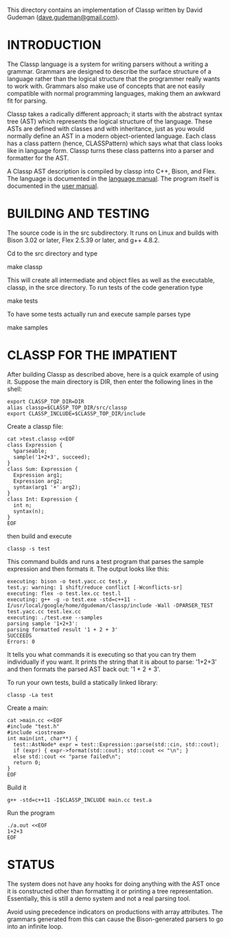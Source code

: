 This directory contains an implementation of Classp written by David Gudeman
(dave.gudeman@gmail.com).

# INTRODUCTION
The Classp language is a system for writing parsers without a writing a grammar.
Grammars are designed to describe the surface structure of a language rather
than the logical structure that the programmer really wants to work with.
Grammars also make use of concepts that are not easily compatible with normal
programming languages, making them an awkward fit for parsing.

Classp takes a radically different approach; it starts with the abstract
syntax tree (AST) which represents the logical structure of the language.
These ASTs are defined with classes and with inheritance, just as you would
normally define an AST in a modern object-oriented language. Each class
has a class pattern (hence, CLASSPattern) which says what that class looks
like in language form. Classp turns these class patterns into a parser and
formatter for the AST.

A Classp AST description is compiled by classp into C++, Bison, and Flex.
The language is documented in the [language manual](https://docs.google.com/document/d/1hqtbPkKbA5janVVb0xEXg4n1nGKs3tCgijK2PFRCx2k/edit?usp=sharing).
The program itself is documented in the [user manual](https://docs.google.com/document/d/1Qq3R87a-_Aru8DXXVpxM35y5rWWwrJ1tpKoWs3y0o1U/edit?usp=sharing).

# BUILDING AND TESTING
The source code is in the src subdirectory. It runs on Linux and builds with Bison 3.02
or later, Flex 2.5.39 or later, and g++ 4.8.2.

Cd to the src directory and type

  make classp

This will create all intermediate and object files as well as the executable,
classp, in the srce directory. To run tests of the code generation type

  make tests

To have some tests actually run and execute sample parses type

  make samples

# CLASSP FOR THE IMPATIENT
After building Classp as described above, here is a quick example of using it. Suppose
the main directory is DIR, then enter the following lines in the shell:
```
export CLASSP_TOP_DIR=DIR
alias classp=$CLASSP_TOP_DIR/src/classp
export CLASSP_INCLUDE=$CLASSP_TOP_DIR/include
```
Create a classp file:
```
cat >test.classp <<EOF
class Expression {
  %parseable;
  sample('1+2+3', succeed);
}
class Sum: Expression {
  Expression arg1;
  Expression arg2;
  syntax(arg1 '+' arg2);
}
class Int: Expression {
  int n;
  syntax(n);
}
EOF
```
then build and execute
```
classp -s test
```
This command builds and runs a test program that parses the sample expression
and then formats it. The output looks like this:
```
executing: bison -o test.yacc.cc test.y
test.y: warning: 1 shift/reduce conflict [-Wconflicts-sr]
executing: flex -o test.lex.cc test.l
executing: g++ -g -o test.exe -std=c++11 -I/usr/local/google/home/dgudeman/classp/include -Wall -DPARSER_TEST test.yacc.cc test.lex.cc
executing: ./test.exe --samples
parsing sample '1+2+3':
parsing formatted result '1 + 2 + 3'
SUCCEEDS
Errors: 0
```
It tells you what commands it is executing so that you can try them
individually if you want. It prints the string that it is about to
parse: '1+2+3' and then formats the parsed AST back out: '1 + 2 + 3'.

To run your own tests, build a statically linked library:
```
classp -La test
```
Create a main:
```
cat >main.cc <<EOF
#include "test.h"
#include <iostream>
int main(int, char**) {
  test::AstNode* expr = test::Expression::parse(std::cin, std::cout);
  if (expr) { expr->format(std::cout); std::cout << "\n"; }
  else std::cout << "parse failed\n";
  return 0;
}
EOF
```
Build it
```
g++ -std=c++11 -I$CLASSP_INCLUDE main.cc test.a
```
Run the program
```
./a.out <<EOF
1+2+3
EOF
```

# STATUS
The system does not have any hooks for doing anything with the AST once it
is constructed other than formatting it or printing a tree representation.
Essentially, this is still a demo system and not a real parsing tool.

Avoid using precedence indicators on productions with array attributes. The
grammars generated from this can cause the Bison-generated parsers to go
into an infinite loop.

